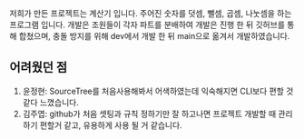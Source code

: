 저희가 만든 프로젝트는 계산기 입니다.
주어진 숫자를 덧셈, 뺄셈, 곱셈, 나눗셈을 하는 프로그램 입니다.
개발은 조원들이 각자 파트를 분배하여 개발은 진행 한 뒤 깃허브를 통해 합쳤으며, 충돌 방지를 위해
dev에서 개발 한 뒤 main으로 옮겨서 개발하였습니다.

## 어려웠던 점
1. 윤정현: SourceTree를 처음사용해봐서 어색하였는데 익숙해지면 CLI보다 편할 것 같다 느꼈습니다.
2. 김주엽: github가 처음 셋팅과 규칙 정하기만 잘 하고나면 프로젝트 개발할 때 관리하기 편할거 같고, 유용하게 사용 될 거 같습니다.
